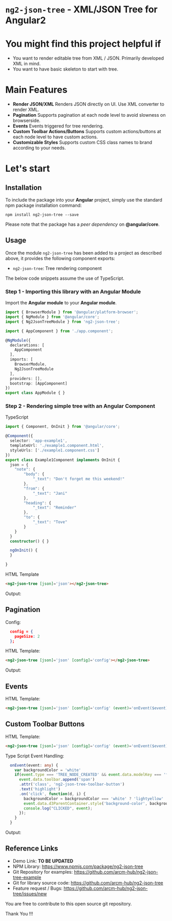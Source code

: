 # `ng2-json-tree` - XML/JSON Tree for Angular2

# You might find this project helpful if
- You want to render editable tree from XML / JSON. Primarily developed XML in mind.
- You want to have basic skeleton to start with tree.

# Main Features
- **Render JSON/XML** Renders JSON directly on UI. Use XML converter to render XML.
- **Pagination** Supports pagination at each node level to avoid slowness on browserside.
- **Events** Events triggered for tree rendering.
- **Custom Toolbar Actions/Buttons** Supports custom actions/buttons at each node level to have custom actions.
- **Customizable Styles** Supports custom CSS class names to brand according to your needs.

# Let's start

## Installation

To include the package into your **Angular** project, simply use the standard npm package installation command:

```
npm install ng2-json-tree --save
```

Please note that the package has a _peer dependency_ on **@angular/core**.

## Usage

Once the module `ng2-json-tree` has been added to a project as described above, it provides the following component exports:

* `ng2-json-tree`: Tree rendering component

The below code snippets assume the use of TypeScript.

### Step 1 - Importing this library with an Angular Module

Import the **Angular module** to your **Angular module**.

```ts
import { BrowserModule } from '@angular/platform-browser';
import { NgModule } from '@angular/core';
import { Ng2JsonTreeModule } from 'ng2-json-tree';

import { AppComponent } from './app.component';

@NgModule({
  declarations: [
    AppComponent
  ],
  imports: [
    BrowserModule,
    Ng2JsonTreeModule
  ],
  providers: [],
  bootstrap: [AppComponent]
})
export class AppModule { }
```

### Step 2 - Rendering simple tree with an Angular Component


TypeScript
```ts
import { Component, OnInit } from '@angular/core';

@Component({
  selector: 'app-example1',
  templateUrl: './example1.component.html',
  styleUrls: ['./example1.component.css']
})
export class Example1Component implements OnInit {
  json = {
    "note": {
        "body": {
            "_text": "Don't forget me this weekend!"
        },
        "from": {
            "_text": "Jani"
        },
        "heading": {
            "_text": "Reminder"
        },
        "to": {
            "_text": "Tove"
        }
    }
  }
  constructor() { }

  ngOnInit() {
  }

}
```

HTML Template
```html
<ng2-json-tree [json]='json'></ng2-json-tree>
```
Output:


## Pagination

Config:
```json
  config = {
    pageSize: 2
  };
```

HTML Template:
```html
<ng2-json-tree [json]='json' [config]='config'></ng2-json-tree>
```

Output:

## Events
HTML Template:
```html
<ng2-json-tree [json]='json' [config]='config' (event)='onEvent($event)'></ng2-json-tree>
```

## Custom Toolbar Buttons

HTML Template:
```html
<ng2-json-tree [json]='json' [config]='config' (event)='onEvent($event)'></ng2-json-tree>
```

Type Script Event Handling:
```ts
  onEvent(event: any) {
    var backgroundColor = 'white'
    if(event.type === 'TREE_NODE_CREATED' && event.data.modelKey === 'food') {
      event.data.toolbar.append('span')
      .attr('class', 'ng2-json-tree-toolbar-button')
      .text('highlight')
      .on('click', function(d, i) {
        backgroundColor = backgroundColor === 'white' ? 'lightyellow' : 'white';
        event.data.d3ParentContainer.style('background-color', backgroundColor);
        console.log("CLICKED", event);
      });
    }
  }
```

Output:

## Reference Links

* Demo Link: **TO BE UPDATED**
* NPM Library: https://www.npmjs.com/package/ng2-json-tree
* Git Repository for examples: https://github.com/arcm-hub/ng2-json-tree-example
* Git for library source code: https://github.com/arcm-hub/ng2-json-tree
* Feature request / Bugs: https://github.com/arcm-hub/ng2-json-tree/issues/new

You are free to contribute to this open source git repository. 

Thank You !!!
